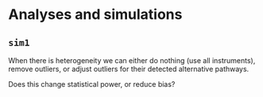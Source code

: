 # Analyses and simulations

## `sim1`

When there is heterogeneity we can either do nothing (use all instruments), remove outliers, or adjust outliers for their detected alternative pathways.

Does this change statistical power, or reduce bias?
